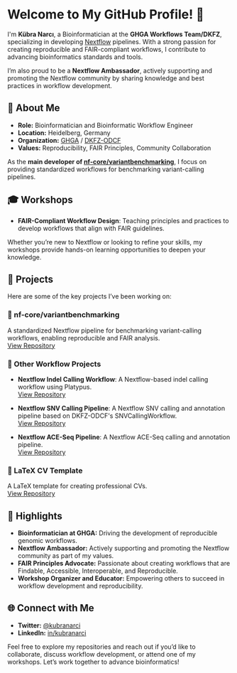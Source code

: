 # Welcome to My GitHub Profile! 👋  

I'm **Kübra Narcı**, a Bioinformatician at the **GHGA Workflows Team/DKFZ**, specializing in developing [Nextflow](https://www.nextflow.io/) pipelines. With a strong passion for creating reproducible and FAIR-compliant workflows, I contribute to advancing bioinformatics standards and tools.  

I’m also proud to be a **Nextflow Ambassador**, actively supporting and promoting the Nextflow community by sharing knowledge and best practices in workflow development.  

## 🔬 About Me  

- **Role:** Bioinformatician and Bioinformatic Workflow Engineer 
- **Location:** Heidelberg, Germany  
- **Organization:** [GHGA](https://github.com/ghga-de) / [DKFZ-ODCF](https://github.com/DKFZ-ODCF)  
- **Values:** Reproducibility, FAIR Principles, Community Collaboration  

As the **main developer of [nf-core/variantbenchmarking](https://github.com/nf-core/variantbenchmarking)**, I focus on providing standardized workflows for benchmarking variant-calling pipelines.  

## 🎓 Workshops  

  
- **FAIR-Compliant Workflow Design**: Teaching principles and practices to develop workflows that align with FAIR guidelines.  

Whether you’re new to Nextflow or looking to refine your skills, my workshops provide hands-on learning opportunities to deepen your knowledge.  

## 🚀 Projects  

Here are some of the key projects I’ve been working on:  

### 🎯 nf-core/variantbenchmarking  
A standardized Nextflow pipeline for benchmarking variant-calling workflows, enabling reproducible and FAIR analysis.  
[View Repository](https://github.com/nf-core/variantbenchmarking)  

### 🧬 Other Workflow Projects  
- **Nextflow Indel Calling Workflow**: A Nextflow-based indel calling workflow using Platypus.  
  [View Repository](https://github.com/ghga-de/nf-platypusindelcalling)  

- **Nextflow SNV Calling Pipeline**: A Nextflow SNV calling and annotation pipeline based on DKFZ-ODCF's SNVCallingWorkflow.  
  [View Repository](https://github.com/ghga-de/nf-snvcalling)  

- **Nextflow ACE-Seq Pipeline**: A Nextflow ACE-Seq calling and annotation pipeline.  
  [View Repository](https://github.com/ghga-de/nf-aceseq)  

### 📄 LaTeX CV Template  
A LaTeX template for creating professional CVs.  
[View Repository](https://github.com/kubranarci/CV)  

## 🌟 Highlights  
- **Bioinformatician at GHGA:** Driving the development of reproducible genomic workflows.  
- **Nextflow Ambassador:** Actively supporting and promoting the Nextflow community as part of my values.  
- **FAIR Principles Advocate:** Passionate about creating workflows that are Findable, Accessible, Interoperable, and Reproducible.  
- **Workshop Organizer and Educator:** Empowering others to succeed in workflow development and reproducibility.  

## 🌐 Connect with Me  

- **Twitter:** [@kubranarci](https://twitter.com/kubranarci)  
- **LinkedIn:** [in/kubranarci](https://www.linkedin.com/in/kubranarci/)  

Feel free to explore my repositories and reach out if you’d like to collaborate, discuss workflow development, or attend one of my workshops. Let’s work together to advance bioinformatics!  
